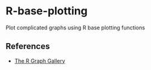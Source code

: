 # R-base-plotting
Plot complicated graphs using R base plotting functions




## References
+ [The R Graph Gallery](https://www.r-graph-gallery.com/)

